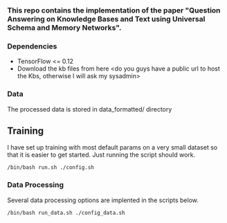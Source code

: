### This repo contains the implementation of the paper "Question Answering on Knowledge Bases and Text using Universal Schema and Memory Networks".

### Dependencies
* TensorFlow <= 0.12
* Download the kb files from here <do you guys have a public url to host the Kbs, otherwise I will ask my sysadmin>

### Data
The processed data is stored in data_formatted/ directory

## Training
I have set up training with most default params on a very small dataset so that it is easier to get started. Just running the script should work.
```
/bin/bash run.sh ./config.sh
```

### Data Processing
Several data processing options are implented in the scripts below.
```
/bin/bash run_data.sh ./config_data.sh
```


